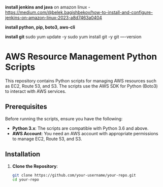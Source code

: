 **install jenkins and java**
on amazon linux - https://medium.com/@belek.bagishbekov/how-to-install-and-configure-jenkins-on-amazon-linux-2023-a8d7463a0404

**install python, pip, boto3, aws-cli**

**install git**
sudo yum update -y
sudo yum install git -y
git —-version

# AWS Resource Management Python Scripts

This repository contains Python scripts for managing AWS resources such as EC2, Route 53, and S3. The scripts use the AWS SDK for Python (Boto3) to interact with AWS services.

## Prerequisites

Before running the scripts, ensure you have the following:

- **Python 3.x**: The scripts are compatible with Python 3.6 and above.
- **AWS Account**: You need an AWS account with appropriate permissions to manage EC2, Route 53, and S3.

## Installation

1. **Clone the Repository**:
   ```sh
   git clone https://github.com/your-username/your-repo.git
   cd your-repo
